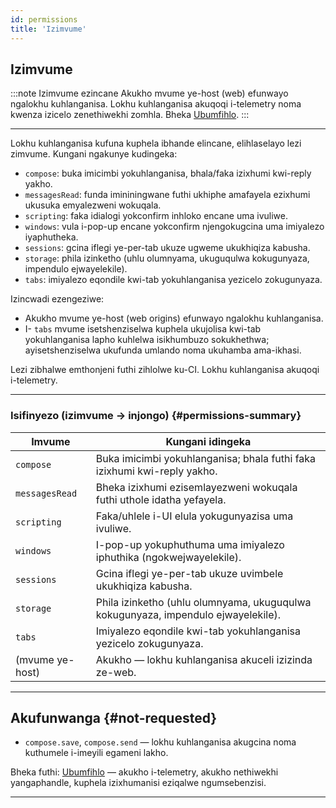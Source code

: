 ```yaml
---
id: permissions
title: 'Izimvume'
---
```


## Izimvume

:::note Izimvume ezincane
Akukho mvume ye-host (web) efunwayo ngalokhu kuhlanganisa. Lokhu kuhlanganisa akuqoqi i-telemetry noma kwenza izicelo zenethiwekhi zomhla. Bheka [Ubumfihlo](privacy).
:::

---

Lokhu kuhlanganisa kufuna kuphela ibhande elincane, elihlaselayo lezi zimvume. Kungani ngakunye kudingeka:

- `compose`: buka imicimbi yokuhlanganisa, bhala/faka izixhumi kwi-reply yakho.
- `messagesRead`: funda imininingwane futhi ukhiphe amafayela ezixhumi ukusuka emyalezweni wokuqala.
- `scripting`: faka idialogi yokconfirm inhloko encane uma ivuliwe.
- `windows`: vula i-pop-up encane yokconfirm njengokugcina uma imiyalezo iyaphutheka.
- `sessions`: gcina iflegi ye-per-tab ukuze ugweme ukukhiqiza kabusha.
- `storage`: phila izinketho (uhlu olumnyama, ukuguqulwa kokugunyaza, impendulo ejwayelekile).
- `tabs`: imiyalezo eqondile kwi-tab yokuhlanganisa yezicelo zokugunyaza.

Izincwadi ezengeziwe:

- Akukho mvume ye-host (web origins) efunwayo ngalokhu kuhlanganisa.
- I- `tabs` mvume isetshenziselwa kuphela ukujolisa kwi-tab yokuhlanganisa lapho kuhlelwa isikhumbuzo sokukhethwa; ayisetshenziselwa ukufunda umlando noma ukuhamba ama-ikhasi.

Lezi zibhalwe emthonjeni futhi zihlolwe ku-CI. Lokhu kuhlanganisa akuqoqi i-telemetry.

---

### Isifinyezo (izimvume → injongo) {#permissions-summary}

| Imvume          | Kungani idingeka                                                                  |
| --------------- | --------------------------------------------------------------------------------- |
| `compose`       | Buka imicimbi yokuhlanganisa; bhala futhi faka izixhumi kwi-reply yakho.          |
| `messagesRead`  | Bheka izixhumi ezisemlayezweni wokuqala futhi uthole idatha yefayela.             |
| `scripting`     | Faka/uhlele i-UI elula yokugunyazisa uma ivuliwe.                                 |
| `windows`       | I-pop-up yokuphuthuma uma imiyalezo iphuthika (ngokwejwayelekile).                |
| `sessions`      | Gcina iflegi ye-per-tab ukuze uvimbele ukukhiqiza kabusha.                        |
| `storage`       | Phila izinketho (uhlu olumnyama, ukuguqulwa kokugunyaza, impendulo ejwayelekile). |
| `tabs`          | Imiyalezo eqondile kwi-tab yokuhlanganisa yezicelo zokugunyaza.                   |
| (mvume ye-host) | Akukho — lokhu kuhlanganisa akuceli izizinda ze-web.                              |

---

## Akufunwanga {#not-requested}

- `compose.save`, `compose.send` — lokhu kuhlanganisa akugcina noma kuthumele i-imeyili egameni lakho.

Bheka futhi: [Ubumfihlo](privacy) — akukho i-telemetry, akukho nethiwekhi yangaphandle, kuphela izixhumanisi eziqalwe ngumsebenzisi.

---
